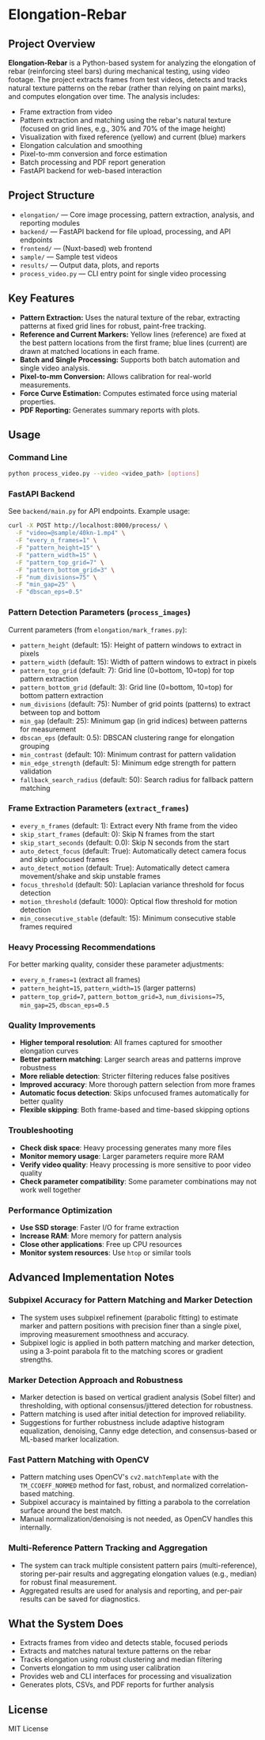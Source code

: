 # Elongation-Rebar

## Project Overview

**Elongation-Rebar** is a Python-based system for analyzing the elongation of rebar (reinforcing steel bars) during mechanical testing, using video footage. The project extracts frames from test videos, detects and tracks natural texture patterns on the rebar (rather than relying on paint marks), and computes elongation over time. The analysis includes:

- Frame extraction from video
- Pattern extraction and matching using the rebar's natural texture (focused on grid lines, e.g., 30% and 70% of the image height)
- Visualization with fixed reference (yellow) and current (blue) markers
- Elongation calculation and smoothing
- Pixel-to-mm conversion and force estimation
- Batch processing and PDF report generation
- FastAPI backend for web-based interaction

## Project Structure

- `elongation/` — Core image processing, pattern extraction, analysis, and reporting modules
- `backend/` — FastAPI backend for file upload, processing, and API endpoints
- `frontend/` — (Nuxt-based) web frontend
- `sample/` — Sample test videos
- `results/` — Output data, plots, and reports
- `process_video.py` — CLI entry point for single video processing

## Key Features

- **Pattern Extraction:** Uses the natural texture of the rebar, extracting patterns at fixed grid lines for robust, paint-free tracking.
- **Reference and Current Markers:** Yellow lines (reference) are fixed at the best pattern locations from the first frame; blue lines (current) are drawn at matched locations in each frame.
- **Batch and Single Processing:** Supports both batch automation and single video analysis.
- **Pixel-to-mm Conversion:** Allows calibration for real-world measurements.
- **Force Curve Estimation:** Computes estimated force using material properties.
- **PDF Reporting:** Generates summary reports with plots.

## Usage

### Command Line

```bash
python process_video.py --video <video_path> [options]
```

### FastAPI Backend

See `backend/main.py` for API endpoints. Example usage:

```bash
curl -X POST http://localhost:8000/process/ \
  -F "video=@sample/40kn-1.mp4" \
  -F "every_n_frames=1" \
  -F "pattern_height=15" \
  -F "pattern_width=15" \
  -F "pattern_top_grid=7" \
  -F "pattern_bottom_grid=3" \
  -F "num_divisions=75" \
  -F "min_gap=25" \
  -F "dbscan_eps=0.5"
```

### Pattern Detection Parameters (`process_images`)

Current parameters (from `elongation/mark_frames.py`):

- `pattern_height` (default: 15): Height of pattern windows to extract in pixels
- `pattern_width` (default: 15): Width of pattern windows to extract in pixels
- `pattern_top_grid` (default: 7): Grid line (0=bottom, 10=top) for top pattern extraction
- `pattern_bottom_grid` (default: 3): Grid line (0=bottom, 10=top) for bottom pattern extraction
- `num_divisions` (default: 75): Number of grid points (patterns) to extract between top and bottom
- `min_gap` (default: 25): Minimum gap (in grid indices) between patterns for measurement
- `dbscan_eps` (default: 0.5): DBSCAN clustering range for elongation grouping
- `min_contrast` (default: 10): Minimum contrast for pattern validation
- `min_edge_strength` (default: 5): Minimum edge strength for pattern validation
- `fallback_search_radius` (default: 50): Search radius for fallback pattern matching

### Frame Extraction Parameters (`extract_frames`)

- `every_n_frames` (default: 1): Extract every Nth frame from the video
- `skip_start_frames` (default: 0): Skip N frames from the start
- `skip_start_seconds` (default: 0.0): Skip N seconds from the start
- `auto_detect_focus` (default: True): Automatically detect camera focus and skip unfocused frames
- `auto_detect_motion` (default: True): Automatically detect camera movement/shake and skip unstable frames
- `focus_threshold` (default: 50): Laplacian variance threshold for focus detection
- `motion_threshold` (default: 1000): Optical flow threshold for motion detection
- `min_consecutive_stable` (default: 15): Minimum consecutive stable frames required

### Heavy Processing Recommendations

For better marking quality, consider these parameter adjustments:

- `every_n_frames=1` (extract all frames)
- `pattern_height=15`, `pattern_width=15` (larger patterns)
- `pattern_top_grid=7`, `pattern_bottom_grid=3`, `num_divisions=75`, `min_gap=25`, `dbscan_eps=0.5`

### Quality Improvements

- **Higher temporal resolution**: All frames captured for smoother elongation curves
- **Better pattern matching**: Larger search areas and patterns improve robustness
- **More reliable detection**: Stricter filtering reduces false positives
- **Improved accuracy**: More thorough pattern selection from more frames
- **Automatic focus detection**: Skips unfocused frames automatically for better quality
- **Flexible skipping**: Both frame-based and time-based skipping options

### Troubleshooting

- **Check disk space**: Heavy processing generates many more files
- **Monitor memory usage**: Larger parameters require more RAM
- **Verify video quality**: Heavy processing is more sensitive to poor video quality
- **Check parameter compatibility**: Some parameter combinations may not work well together

### Performance Optimization

- **Use SSD storage**: Faster I/O for frame extraction
- **Increase RAM**: More memory for pattern analysis
- **Close other applications**: Free up CPU resources
- **Monitor system resources**: Use `htop` or similar tools

## Advanced Implementation Notes

### Subpixel Accuracy for Pattern Matching and Marker Detection

- The system uses subpixel refinement (parabolic fitting) to estimate marker and pattern positions with precision finer than a single pixel, improving measurement smoothness and accuracy.
- Subpixel logic is applied in both pattern matching and marker detection, using a 3-point parabola fit to the matching scores or gradient strengths.

### Marker Detection Approach and Robustness

- Marker detection is based on vertical gradient analysis (Sobel filter) and thresholding, with optional consensus/jittered detection for robustness.
- Pattern matching is used after initial detection for improved reliability.
- Suggestions for further robustness include adaptive histogram equalization, denoising, Canny edge detection, and consensus-based or ML-based marker localization.

### Fast Pattern Matching with OpenCV

- Pattern matching uses OpenCV's `cv2.matchTemplate` with the `TM_CCOEFF_NORMED` method for fast, robust, and normalized correlation-based matching.
- Subpixel accuracy is maintained by fitting a parabola to the correlation surface around the best match.
- Manual normalization/denoising is not needed, as OpenCV handles this internally.

### Multi-Reference Pattern Tracking and Aggregation

- The system can track multiple consistent pattern pairs (multi-reference), storing per-pair results and aggregating elongation values (e.g., median) for robust final measurement.
- Aggregated results are used for analysis and reporting, and per-pair results can be saved for diagnostics.

## What the System Does

- Extracts frames from video and detects stable, focused periods
- Extracts and matches natural texture patterns on the rebar
- Tracks elongation using robust clustering and median filtering
- Converts elongation to mm using user calibration
- Provides web and CLI interfaces for processing and visualization
- Generates plots, CSVs, and PDF reports for further analysis

## License

MIT License
